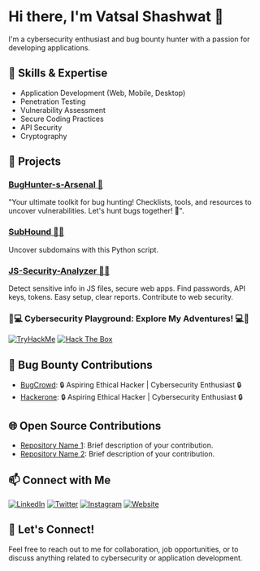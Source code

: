 <!-- Introduction -->
# Hi there, I'm Vatsal Shashwat 👋
I'm a cybersecurity enthusiast and bug bounty hunter with a passion for developing applications.

<!-- Skills & Expertise -->
## 🔧 Skills & Expertise
- Application Development (Web, Mobile, Desktop)
- Penetration Testing
- Vulnerability Assessment
- Secure Coding Practices
- API Security
- Cryptography

<!-- Projects -->
## 💼 Projects
### [BugHunter-s-Arsenal 🐞](https://github.com/Vatsal-Shashwat/BugHunter-s-Arsenal/)
"Your ultimate toolkit for bug hunting! Checklists, tools, and resources to uncover vulnerabilities. Let's hunt bugs together! 🐞".

### [SubHound 🕵️‍♂️](https://github.com/Vatsal-Shashwat/SubHound)
Uncover subdomains with this Python script.

### [JS-Security-Analyzer 🕵️‍♂️](https://github.com/Vatsal-Shashwat/JS-Security-Analyzer)
Detect sensitive info in JS files, secure web apps. Find passwords, API keys, tokens. Easy setup, clear reports. Contribute to web security.

### 🔐💻 Cybersecurity Playground: Explore My Adventures! 💻🔐
[![TryHackMe](https://img.shields.io/badge/TryHackMe-YourUsername-blue?style=for-the-badge&logo=TryHackMe)](https://tryhackme.com/p/VatsalShashwat)
[![Hack The Box](http://www.hackthebox.eu/badge/image/YOUR_PROFILE_ID)](https://www.hackthebox.eu/home/users/profile/YOUR_PROFILE_ID)

<!-- Bug Bounty Contributions -->
## 🐛 Bug Bounty Contributions
- [BugCrowd](https://bugcrowd.com/VatsalShaswat): 🔒 Aspiring Ethical Hacker | Cybersecurity Enthusiast 🔒
- [Hackerone](https://hackerone.com/vatsalshashwat?type=user): 🔒 Aspiring Ethical Hacker | Cybersecurity Enthusiast 🔒
<!-- Certificates & Achievements -->
<!-- ## 🏆 Certificates & Achievements
- Certified Ethical Hacker (CEH)
- Offensive Security Certified Professional (OSCP) -->

<!-- Open Source Contributions -->
## 🌐 Open Source Contributions
- [Repository Name 1](link-to-repo-1): Brief description of your contribution.
- [Repository Name 2](link-to-repo-2): Brief description of your contribution.

<!-- Connect with Me -->
## 📫 Connect with Me
[![LinkedIn](https://img.shields.io/badge/LinkedIn-Connect-blue?style=flat&logo=linkedin)](link-to-linkedin)
[![Twitter](https://img.shields.io/badge/Twitter-Follow-blue?style=flat&logo=twitter)](link-to-twitter)
[![Instagram](https://img.shields.io/badge/Instagram-Follow-blue?style=flat&logo=instagram)](https://www.instagram.com/cybershieldinsight/)
[![Website](https://img.shields.io/badge/Website-Visit-blue?style=flat&logo=wordpress)](https://example.com/)

<!-- Let's Connect -->
## 📣 Let's Connect!
Feel free to reach out to me for collaboration, job opportunities, or to discuss anything related to cybersecurity or application development.
